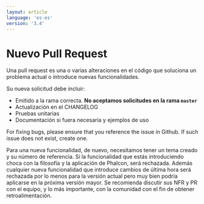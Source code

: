 ```yaml
---
layout: article
language: 'es-es'
version: '3.4'
---
```


# Nuevo Pull Request

Una pull request es una o varias alteraciones en el código que soluciona un problema actual o introduce nuevas funcionalidades.

Su nueva solicitud debe incluir:

* Emitido a la rama correcta. **No aceptamos solicitudes en la rama `master`**
* Actualización en el CHANGELOG
* Pruebas unitarias
* Documentación si fuera necesaria y ejemplos de uso

For fixing bugs, please ensure that you reference the issue in Github. If such issue does not exist, create one.

Para una nueva funcionalidad, de nuevo, necesitamos tener un tema creado y su número de referencia. Si la funcionalidad que estás introduciendo choca con la filosofía y la aplicación de Phalcon, será rechazada. Además cualquier nueva funcionalidad que introduce cambios de última hora será rechazada por lo menos para la versión actual pero muy bien podría aplicarse en la próxima versión mayor. Se recomienda discutir sus NFR y PR con el equipo, y lo más importante, con la comunidad con el fin de obtener retroalimentación.